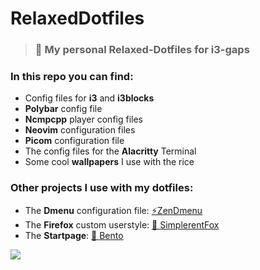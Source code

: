 # RelaxedDotfiles

> ### 🍃 My personal Relaxed-Dotfiles for i3-gaps 

### In this repo you can find:

- Config files for **i3** and **i3blocks**
- **Polybar** config file
- **Ncmpcpp** player config files
- **Neovim** configuration files
- **Picom** configuration file
- The config files for the **Alacritty** Terminal
- Some cool **wallpapers** I use with the rice

### Other projects I use with my dotfiles:

- The **Dmenu** configuration file: [⚡ZenDmenu](https://github.com/MiguelRAvila/ZenDmenu)
- The **Firefox** custom userstyle: [🦊 SimplerentFox](https://github.com/MiguelRAvila/SimplerentFox)
- The **Startpage**: [🍱 Bento](https://github.com/MiguelRAvila/Bento)

![](https://github.com/MiguelRAvila/RelaxedDotfiles/blob/master/rsc/preview.png)

